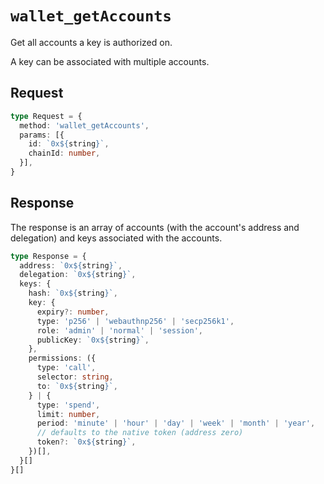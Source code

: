 # `wallet_getAccounts`

Get all accounts a key is authorized on.

A key can be associated with multiple accounts.

## Request

```ts
type Request = {
  method: 'wallet_getAccounts',
  params: [{
    id: `0x${string}`,
    chainId: number,
  }],
}
```

## Response

The response is an array of accounts (with the account's address and delegation) and keys associated with the accounts.

```ts
type Response = {
  address: `0x${string}`,
  delegation: `0x${string}`,
  keys: {
    hash: `0x${string}`,
    key: {
      expiry?: number,
      type: 'p256' | 'webauthnp256' | 'secp256k1',
      role: 'admin' | 'normal' | 'session',
      publicKey: `0x${string}`,
    },
    permissions: ({
      type: 'call',
      selector: string,
      to: `0x${string}`,
    } | {
      type: 'spend',
      limit: number,
      period: 'minute' | 'hour' | 'day' | 'week' | 'month' | 'year',
      // defaults to the native token (address zero)
      token?: `0x${string}`,
    })[],
  }[]
}[]
```
